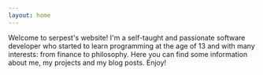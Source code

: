 ```yaml
---
layout: home
---
```


Welcome to serpest's website! I'm a self-taught and passionate software developer who started to learn programming at the age of 13 and with many interests: from finance to philosophy. Here you can find some information about me, my projects and my blog posts. Enjoy!
